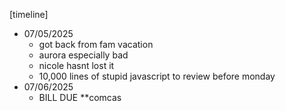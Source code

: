 
[timeline]
- 07/05/2025 
	- got back from fam vacation 
	- aurora especially bad 
	- nicole hasnt lost it 
	- 10,000 lines of stupid javascript to review before monday 
- 07/06/2025 
	- BILL DUE **comcas

